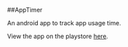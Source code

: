 ##AppTimer

An android app to track app usage time.

View the app on the playstore [here](https://play.google.com/store/apps/details?id=com.sapianz.apptimer).
